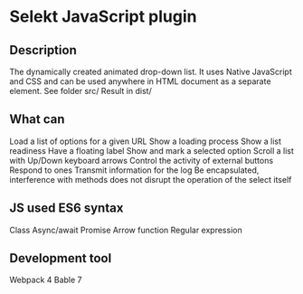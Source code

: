 # Selekt JavaScript plugin

## Description
The dynamically created animated drop-down list. 
It uses Native JavaScript and CSS and can be used
anywhere in HTML document as a separate element.
See folder src/
Result in dist/

## What can
Load a list of options for a given URL
Show a loading process
Show a list readiness 
Have a floating label
Show and mark a selected option
Scroll a list with Up/Down keyboard arrows
Control the activity of external buttons
Respond to ones
Transmit information for the log
Be encapsulated, interference with methods does not 
  disrupt the operation of the select itself

## JS used ES6 syntax
Class
Async/await
Promise
Arrow function
Regular expression

## Development tool
Webpack 4
Bable 7
